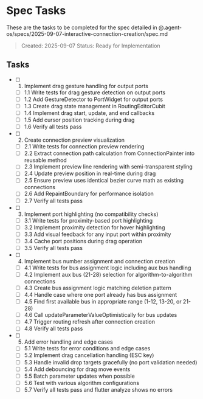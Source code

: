 # Spec Tasks

These are the tasks to be completed for the spec detailed in @.agent-os/specs/2025-09-07-interactive-connection-creation/spec.md

> Created: 2025-09-07
> Status: Ready for Implementation

## Tasks

- [ ] 1. Implement drag gesture handling for output ports
  - [ ] 1.1 Write tests for drag gesture detection on output ports
  - [ ] 1.2 Add GestureDetector to PortWidget for output ports
  - [ ] 1.3 Create drag state management in RoutingEditorCubit
  - [ ] 1.4 Implement drag start, update, and end callbacks
  - [ ] 1.5 Add cursor position tracking during drag
  - [ ] 1.6 Verify all tests pass

- [ ] 2. Create connection preview visualization
  - [ ] 2.1 Write tests for connection preview rendering
  - [ ] 2.2 Extract connection path calculation from ConnectionPainter into reusable method
  - [ ] 2.3 Implement preview line rendering with semi-transparent styling
  - [ ] 2.4 Update preview position in real-time during drag
  - [ ] 2.5 Ensure preview uses identical bezier curve math as existing connections
  - [ ] 2.6 Add RepaintBoundary for performance isolation
  - [ ] 2.7 Verify all tests pass

- [ ] 3. Implement port highlighting (no compatibility checks)
  - [ ] 3.1 Write tests for proximity-based port highlighting
  - [ ] 3.2 Implement proximity detection for hover highlighting
  - [ ] 3.3 Add visual feedback for any input port within proximity
  - [ ] 3.4 Cache port positions during drag operation
  - [ ] 3.5 Verify all tests pass

- [ ] 4. Implement bus number assignment and connection creation
  - [ ] 4.1 Write tests for bus assignment logic including aux bus handling
  - [ ] 4.2 Implement aux bus (21-28) selection for algorithm-to-algorithm connections
  - [ ] 4.3 Create bus assignment logic matching deletion pattern
  - [ ] 4.4 Handle case where one port already has bus assignment
  - [ ] 4.5 Find first available bus in appropriate range (1-12, 13-20, or 21-28)
  - [ ] 4.6 Call updateParameterValueOptimistically for bus updates
  - [ ] 4.7 Trigger routing refresh after connection creation
  - [ ] 4.8 Verify all tests pass

- [ ] 5. Add error handling and edge cases
  - [ ] 5.1 Write tests for error conditions and edge cases
  - [ ] 5.2 Implement drag cancellation handling (ESC key)
  - [ ] 5.3 Handle invalid drop targets gracefully (no port validation needed)
  - [ ] 5.4 Add debouncing for drag move events
  - [ ] 5.5 Batch parameter updates when possible
  - [ ] 5.6 Test with various algorithm configurations
  - [ ] 5.7 Verify all tests pass and flutter analyze shows no errors